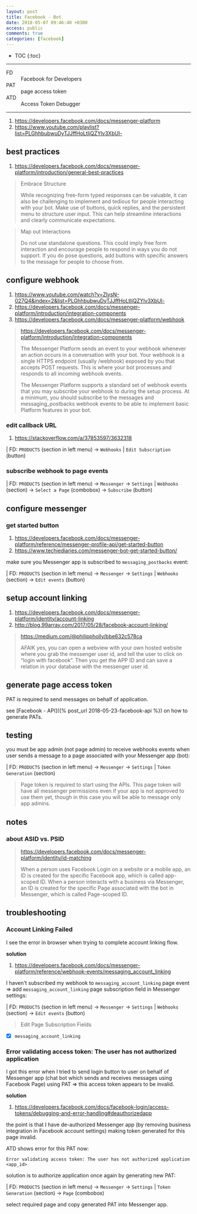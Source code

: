 ```yaml
---
layout: post
title: Facebook - Bot
date: 2018-05-07 09:46:40 +0300
access: public
comments: true
categories: [facebook]
---
```


<!-- more -->

* TOC
{:toc}
<hr>

<dl>
  <dt>FD</dt>
  <dd>Facebook for Developers</dd>

  <dt>PAT</dt>
  <dd>page access token</dd>

  <dt>ATD</dt>
  <dd>Access Token Debugger</dd>
</dl>

<hr>

1. <https://developers.facebook.com/docs/messenger-platform>
2. <https://www.youtube.com/playlist?list=PLGhhbubwuDyTJJffHoLtIiQZYlv3XbUl->

best practices
--------------

1. <https://developers.facebook.com/docs/messenger-platform/introduction/general-best-practices>

> Embrace Structure
>
> While recognizing free-form typed responses can be valuable, it can also be
> challenging to implement and tedious for people interacting with your bot.
> Make use of buttons, quick replies, and the persistent menu to structure user
> input. This can help streamline interactions and clearly communicate expectations.

> Map out Interactions
>
> Do not use standalone questions. This could imply free form interaction and
> encourage people to respond in ways you do not support. If you do pose questions,
> add buttons with specific answers to the message for people to choose from.

configure webhook
-----------------

1. <https://www.youtube.com/watch?v=ZlysN-027Q4&index=2&list=PLGhhbubwuDyTJJffHoLtIiQZYlv3XbUl->
2. <https://developers.facebook.com/docs/messenger-platform/introduction/integration-components>
3. <https://developers.facebook.com/docs/messenger-platform/webhook>

> <https://developers.facebook.com/docs/messenger-platform/introduction/integration-components>
>
> The Messenger Platform sends an event to your webhook whenever an action
> occurs in a conversation with your bot. Your webhook is a single HTTPS
> endpoint (usually /webhook) exposed by you that accepts POST requests.
> This is where your bot processes and responds to all incoming webhook events.
>
> The Messenger Platform supports a standard set of webhook events that you may
> subscribe your webhook to during the setup process. At a minimum, you should
> subscribe to the messages and messaging_postbacks webhook events to be able
> to implement basic Platform features in your bot.

### edit callback URL

1. <https://stackoverflow.com/a/37853597/3632318>

| FD: `PRODUCTS` (section in left menu) → `Webhooks`
| `Edit Subscription` (button)

### subscribe webhook to page events

| FD: `PRODUCTS` (section in left menu) → `Messenger` → `Settings`
| `Webhooks` (section) → `Select a Page` (combobox) → `Subscribe` (button)

configure messenger
-------------------

### get started button

1. <https://developers.facebook.com/docs/messenger-platform/reference/messenger-profile-api/get-started-button>
2. <https://www.techiediaries.com/messenger-bot-get-started-button/>

make sure you Messenger app is subscribed to `messaging_postbacks` event:

| FD: `PRODUCTS` (section in left menu) → `Messenger` → `Settings`
| `Webhooks` (section) → `Edit events` (button)

setup account linking
---------------------

1. <https://developers.facebook.com/docs/messenger-platform/identity/account-linking>
2. <http://blog.99array.com/2017/05/28/facebook-account-linking/>

> <https://medium.com/@philippholly/bbe632c578ca>
>
> AFAIK yes, you can open a webview with your own hosted website where you grab
> the messenger user id, and tell the user to click on “login with facebook”.
> Then you get the APP ID and can save a relation in your database with the
> messenger user id.

generate page access token
--------------------------

PAT is required to send messages on behalf of application.

see [Facebook - API]({% post_url 2018-05-23-facebook-api %}) on how to generate
PATs.

testing
-------

you must be app admin (not page admin) to receive webhooks events when
user sends a message to a page associated with your Messenger app (bot):

| FD: `PRODUCTS` (section in left menu) → `Messenger` → `Settings`
| `Token Generation` (section)

> Page token is required to start using the APIs. This page token will have
> all messenger permissions even if your app is not approved to use them yet,
> though in this case you will be able to message only app admins.

notes
-----

### about ASID vs. PSID

> <https://developers.facebook.com/docs/messenger-platform/identity/id-matching>
>
> When a person uses Facebook Login on a website or a mobile app, an ID
> is created for the specific Facebook app, which is called app-scoped ID.
> When a person interacts with a business via Messenger, an ID is created
> for the specific Page associated with the bot in Messenger, which is
> called Page-scoped ID.

troubleshooting
---------------

### Account Linking Failed

I see the error in browser when trying to complete account linking flow.

**solution**

1. <https://developers.facebook.com/docs/messenger-platform/reference/webhook-events/messaging_account_linking>

I haven't subscribed my webhook to `messaging_account_linking` page event =>
add `messaging_account_linking` page subscription field in Messenger settings:

| FD: `PRODUCTS` (section in left menu) → `Messenger` → `Settings`
| `Webhooks` (section) → `Edit events` (button)

> Edit Page Subscription Fields

- [x] `messaging_account_linking`

### Error validating access token: The user has not authorized application

I got this error when I tried to send login button to user on behalf of
Messenger app (chat bot which sends and receives messages using Facebook
Page) using PAT => this access token appears to be invalid.

**solution**

1. <https://developers.facebook.com/docs/facebook-login/access-tokens/debugging-and-error-handling#deauthorizedapp>

the point is that I have de-authorized Messenger app (by removing business
integration in Facebook account settings) making token generated for this
page invalid.

ATD shows error for this PAT now:

```
Error validating access token: The user has not authorized application <app_id>
```

solution is to authorize application once again by generating new PAT:

| FD: `PRODUCTS` (section in left menu) → `Messenger` → `Settings`
| `Token Generation` (section) → `Page` (combobox)

select required page and copy generated PAT into Messenger app.
